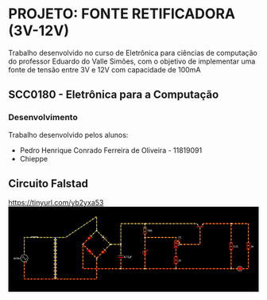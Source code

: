 # PROJETO: FONTE RETIFICADORA (3V-12V)
Trabalho desenvolvido no curso de Eletrônica para ciências de computação do professor Eduardo do Valle Simões, com o objetivo de implementar uma fonte de tensão entre 3V e 12V com capacidade de 100mA

## SCC0180 - Eletrônica para a Computação

### Desenvolvimento
Trabalho desenvolvido pelos alunos:
* Pedro Henrique Conrado Ferreira de Oliveira - 11819091
* Chieppe

## Circuito Falstad
https://tinyurl.com/yb2yxa53
![alt text](https://github.com/PedroConrado/Fonte-eletronica/blob/master/2020-06-27_09-10.png)
